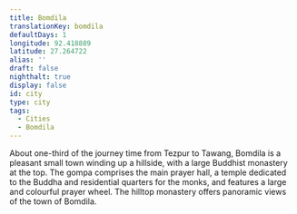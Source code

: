 ```yaml
---
title: Bomdila
translationKey: bomdila
defaultDays: 1
longitude: 92.418889
latitude: 27.264722
alias: ''
draft: false
nighthalt: true
display: false
id: city
type: city
tags:
  - Cities
  - Bomdila
---
```

About one-third of the journey time from Tezpur to Tawang, Bomdila is a pleasant small town winding up a hillside, with a large Buddhist monastery at the top. The gompa comprises the main prayer hall, a temple dedicated to the Buddha and residential quarters for the monks, and features a large and colourful prayer wheel. The hilltop monastery offers panoramic views of the town of Bomdila.
